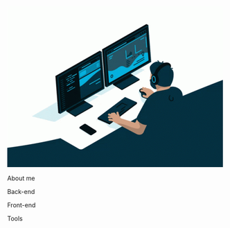 ![Header](https://github.com/zabit923/zabit923/blob/main/assets/coding.gif)

About me

Back-end

Front-end

Tools 
